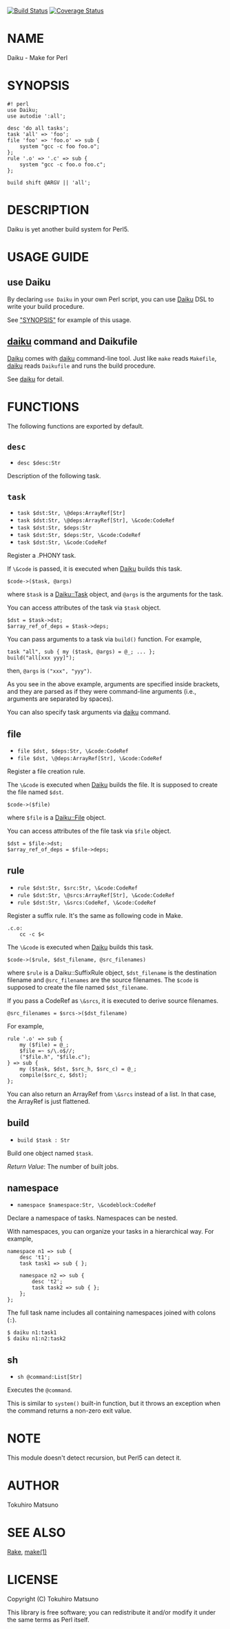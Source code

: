 [![Build Status](https://travis-ci.org/tokuhirom/Daiku.png?branch=master)](https://travis-ci.org/tokuhirom/Daiku) [![Coverage Status](https://coveralls.io/repos/tokuhirom/Daiku/badge.png?branch=master)](https://coveralls.io/r/tokuhirom/Daiku?branch=master)
# NAME

Daiku - Make for Perl

# SYNOPSIS

    #! perl
    use Daiku;
    use autodie ':all';

    desc 'do all tasks';
    task 'all' => 'foo';
    file 'foo' => 'foo.o' => sub {
        system "gcc -c foo foo.o";
    };
    rule '.o' => '.c' => sub {
        system "gcc -c foo.o foo.c";
    };

    build shift @ARGV || 'all';

# DESCRIPTION

Daiku is yet another build system for Perl5.

# USAGE GUIDE

## use Daiku

By declaring `use Daiku` in your own Perl script,
you can use [Daiku](https://metacpan.org/pod/Daiku) DSL to write your build procedure.

See ["SYNOPSIS"](#synopsis) for example of this usage.

## [daiku](https://metacpan.org/pod/daiku) command and Daikufile

[Daiku](https://metacpan.org/pod/Daiku) comes with [daiku](https://metacpan.org/pod/daiku) command-line tool.
Just like `make` reads `Makefile`, [daiku](https://metacpan.org/pod/daiku) reads `Daikufile` and runs the build procedure.

See [daiku](https://metacpan.org/pod/daiku) for detail.

# FUNCTIONS

The following functions are exported by default.

## `desc`

- `desc $desc:Str`

Description of the following task.

## `task`

- `task $dst:Str, \@deps:ArrayRef[Str]`
- `task $dst:Str, \@deps:ArrayRef[Str], \&code:CodeRef`
- `task $dst:Str, $deps:Str`
- `task $dst:Str, $deps:Str, \&code:CodeRef`
- `task $dst:Str, \&code:CodeRef`

Register a .PHONY task.

If `\&code` is passed, it is executed when [Daiku](https://metacpan.org/pod/Daiku) builds this task.

    $code->($task, @args)

where `$task` is a [Daiku::Task](https://metacpan.org/pod/Daiku::Task) object, and `@args` is the arguments for the task.

You can access attributes of the task via `$task` object.

    $dst = $task->dst;
    $array_ref_of_deps = $task->deps;

You can pass arguments to a task via `build()` function. For example,

    task "all", sub { my ($task, @args) = @_; ... };
    build("all[xxx yyy]");

then, `@args` is `("xxx", "yyy")`.

As you see in the above example, arguments are specified inside brackets,
and they are parsed as if they were command-line arguments (i.e., arguments are separated by spaces).

You can also specify task arguments via [daiku](https://metacpan.org/pod/daiku) command.

## file

- `file $dst, $deps:Str, \&code:CodeRef`
- `file $dst, \@deps:ArrayRef[Str], \&code:CodeRef`

Register a file creation rule.

The `\&code` is executed when [Daiku](https://metacpan.org/pod/Daiku) builds the file. It is supposed to create the file named `$dst`.

    $code->($file)

where `$file` is a [Daiku::File](https://metacpan.org/pod/Daiku::File) object.

You can access attributes of the file task via `$file` object.

    $dst = $file->dst;
    $array_ref_of_deps = $file->deps;

## rule

- `rule $dst:Str, $src:Str, \&code:CodeRef`
- `rule $dst:Str, \@srcs:ArrayRef[Str], \&code:CodeRef`
- `rule $dst:Str, \&srcs:CodeRef, \&code:CodeRef`

Register a suffix rule. It's the same as following code in Make.

    .c.o:
        cc -c $<

The `\&code` is executed when [Daiku](https://metacpan.org/pod/Daiku) builds this task.

    $code->($rule, $dst_filename, @src_filenames)

where `$rule` is a Daiku::SuffixRule object, `$dst_filename` is the destination filename
and `@src_filenames` are the source filenames.
The `$code` is supposed to create the file named `$dst_filename`.

If you pass a CodeRef as `\&srcs`, it is executed to derive source filenames.

    @src_filenames = $srcs->($dst_filename)

For example,

    rule '.o' => sub {
        my ($file) = @_;
        $file =~ s/\.o$//;
        ("$file.h", "$file.c");
    } => sub {
        my ($task, $dst, $src_h, $src_c) = @_;
        compile($src_c, $dst);
    };

You can also return an ArrayRef from `\&srcs` instead of a list.
In that case, the ArrayRef is just flattened.

## build

- `build $task : Str`

Build one object named `$task`.

_Return Value_: The number of built jobs.

## namespace

- `namespace $namespace:Str, \&codeblock:CodeRef`

Declare a namespace of tasks. Namespaces can be nested.

With namespaces, you can organize your tasks in a hierarchical way.
For example,

    namespace n1 => sub {
        desc 't1';
        task task1 => sub { };
    
        namespace n2 => sub {
            desc 't2';
            task task2 => sub { };
        };
    };

The full task name includes all containing namespaces joined with colons (`:`).

    $ daiku n1:task1
    $ daiku n1:n2:task2

## sh

- `sh @command:List[Str]`

Executes the `@command`.

This is similar to `system()` built-in function, but it throws an exception when the command returns a non-zero exit value.

# NOTE

This module doesn't detect recursion, but Perl5 can detect it.

# AUTHOR

Tokuhiro Matsuno <tokuhirom AAJKLFJEF GMAIL COM>

# SEE ALSO

[Rake](http://rake.rubyforge.org/), [make(1)](http://man.he.net/man1/make)

# LICENSE

Copyright (C) Tokuhiro Matsuno

This library is free software; you can redistribute it and/or modify
it under the same terms as Perl itself.
